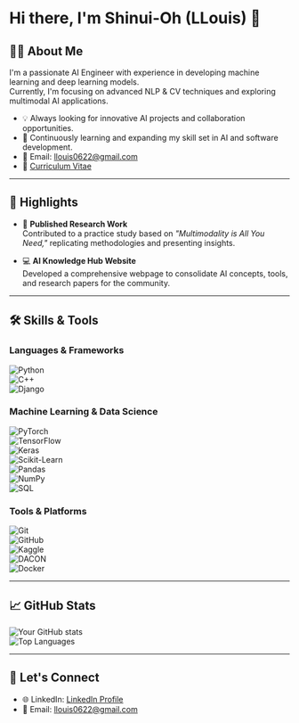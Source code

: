 # Hi there, I'm Shinui-Oh (LLouis) 👋  

## 👨‍💻 About Me  

I'm a passionate AI Engineer with experience in developing machine learning and deep learning models.  
Currently, I'm focusing on advanced NLP & CV techniques and exploring multimodal AI applications.  

- 💡 Always looking for innovative AI projects and collaboration opportunities.  
- 🌱 Continuously learning and expanding my skill set in AI and software development.  
- 📧 Email: [llouis0622@gmail.com](mailto:llouis0622@gmail.com)  
- 📄 [Curriculum Vitae](https://llouis.notion.site/)  

---

## 🌟 Highlights  

- 📜 **Published Research Work**  
  Contributed to a practice study based on *"Multimodality is All You Need,"* replicating methodologies and presenting insights.  

- 💻 **AI Knowledge Hub Website**  
  Developed a comprehensive webpage to consolidate AI concepts, tools, and research papers for the community.  

---

## 🛠️ Skills & Tools  

### Languages & Frameworks  
![Python](https://img.shields.io/badge/Python-3776AB?style=for-the-badge&logo=python&logoColor=white)  
![C++](https://img.shields.io/badge/C%2B%2B-00599C?style=for-the-badge&logo=c%2B%2B&logoColor=white)  
![Django](https://img.shields.io/badge/Django-092E20?style=for-the-badge&logo=django&logoColor=white)  

### Machine Learning & Data Science  
![PyTorch](https://img.shields.io/badge/PyTorch-EE4C2C?style=for-the-badge&logo=pytorch&logoColor=white)  
![TensorFlow](https://img.shields.io/badge/TensorFlow-FF6F00?style=for-the-badge&logo=tensorflow&logoColor=white)  
![Keras](https://img.shields.io/badge/Keras-D00000?style=for-the-badge&logo=keras&logoColor=white)  
![Scikit-Learn](https://img.shields.io/badge/Scikit--Learn-F7931E?style=for-the-badge&logo=scikit-learn&logoColor=white)  
![Pandas](https://img.shields.io/badge/Pandas-150458?style=for-the-badge&logo=pandas&logoColor=white)  
![NumPy](https://img.shields.io/badge/NumPy-013243?style=for-the-badge&logo=numpy&logoColor=white)  
![SQL](https://img.shields.io/badge/SQL-4479A1?style=for-the-badge&logo=sql&logoColor=white)  

### Tools & Platforms  
![Git](https://img.shields.io/badge/Git-F05032?style=for-the-badge&logo=git&logoColor=white)  
![GitHub](https://img.shields.io/badge/GitHub-181717?style=for-the-badge&logo=github&logoColor=white)  
![Kaggle](https://img.shields.io/badge/Kaggle-20BEFF?style=for-the-badge&logo=kaggle&logoColor=white)  
![DACON](https://img.shields.io/badge/DACON-0055FF?style=for-the-badge&logo=data&logoColor=white)  
![Docker](https://img.shields.io/badge/Docker-2496ED?style=for-the-badge&logo=docker&logoColor=white)  

---

## 📈 GitHub Stats  

![Your GitHub stats](https://github-readme-stats.vercel.app/api?username=llouis0622&show_icons=true&theme=radical)  
![Top Languages](https://github-readme-stats.vercel.app/api/top-langs/?username=llouis0622&layout=compact&theme=radical)  

---

## 🔗 Let's Connect  

- 🌐 LinkedIn: [LinkedIn Profile](https://linkedin.com/in/llouis0622)  
- 📧 Email: [llouis0622@gmail.com](mailto:llouis0622@gmail.com)
